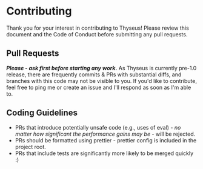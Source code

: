 # Contributing

Thank you for your interest in contributing to Thyseus! Please review this
document and the Code of Conduct before submitting any pull requests.

## Pull Requests

_**Please - ask first before starting any work.**_ As Thyseus is currently
pre-1.0 release, there are frequently commits & PRs with substantial diffs, and
branches with this code may not be visible to you. If you'd like to contribute,
feel free to ping me or create an issue and I'll respond as soon as I'm able to.

## Coding Guidelines

-   PRs that introduce potentially unsafe code (e.g., uses of eval) - _no matter
    how significant the performance gains may be_ - will be rejected.
-   PRs should be formatted using prettier - prettier config is included in the
    project root.
-   PRs that include tests are significantly more likely to be merged quickly :)
